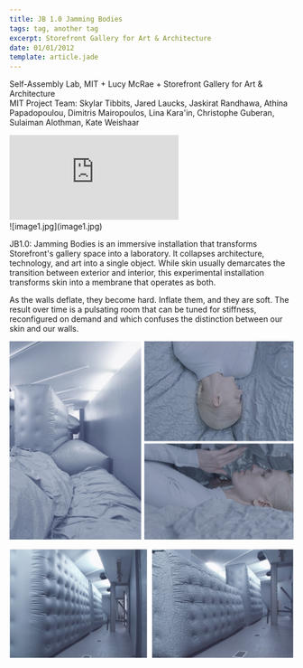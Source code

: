 ```yaml
---
title: JB 1.0 Jamming Bodies
tags: tag, another tag
excerpt: Storefront Gallery for Art & Architecture
date: 01/01/2012
template: article.jade
---
```



Self-Assembly Lab, MIT + Lucy McRae + Storefront Gallery for Art & Architecture
<br>
MIT Project Team: Skylar Tibbits, Jared Laucks, Jaskirat Randhawa, Athina Papadopoulou, Dimitris Mairopoulos, Lina Kara'in, Christophe Guberan, Sulaiman Alothman, Kate Weishaar


<div class='embed-container'><iframe src='https://www.youtube.com/embed/lgHoNrnRUtY' frameborder='0' allowfullscreen></iframe></div>


<div class="section group">
<div class="col m12 l4">
![image1.jpg](image1.jpg)
</div>
<div class="col m12 l8">
<p>
JB1.0: Jamming Bodies is an immersive installation that transforms Storefront's gallery space into a laboratory. It collapses architecture, technology, and art into a single object. While skin usually demarcates the transition between exterior and interior, this experimental installation transforms skin into a membrane that operates as both.
</p>
<p>
	As the walls deflate, they become hard. Inflate them, and they are soft. The result over time is a pulsating room that can be tuned for stiffness, reconfigured on demand and which confuses the distinction between our skin and our walls.
</p>
</div>
</div>

![image2](image2.jpg)

![image4](image4.jpg)

